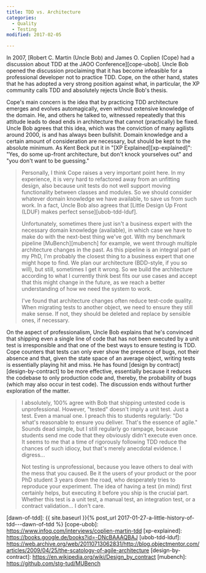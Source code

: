 ```yaml
---
title: TDD vs. Architecture
categories:
  - Quality
  - Testing
modified: 2017-02-05

---
```


In 2007, [Robert C. Martin (Uncle Bob) and James O. Coplien (Cope) had a discussion about TDD at the JAOO Conference][cope-ubob]. Uncle Bob opened the discussion proclaiming that it has become infeasible for a professional developer not to practice TDD. Cope, on the other hand, states that he has adopted a very strong position against what, in particular, the XP community calls TDD and absolutely rejects Uncle Bob's thesis. 

Cope's main concern is the idea that by practicing TDD architecture emerges and evolves automagically, even without extensive knowledge of the domain. He, and others he talked to, witnessed repeatedly that this attitude leads to dead ends in architecture that cannot (practically) be fixed. Uncle Bob agrees that this idea, which was the conviction of many agilists around 2000, is and has always been bullshit. Domain knowledge and a certain amount of consideration are necessary, but should be kept to the absolute minimum. As Kent Beck put it in "[XP Explained][xp-explained]": "Yes, do some up-front architecture, but don't knock yourselves out" and "you don't want to be guessing."

> Personally, I think Cope raises a very important point here. In my experience, it is very hard to refactored away from an unfitting design, also because unit tests do not well support moving functionality between classes and modules. So we should consider whatever domain knowledge we have available, to save us from such work. In a fact, Uncle Bob also agrees that [Little Design Up Front (LDUF) makes perfect sense][ubob-tdd-lduf].
>
> Unfortunately, sometimes there just isn't a business expert with the necessary domain knowledge (available), in which case we have to make do with the next-best thing we've got. With my benchmark pipeline [MuBench][mubench] for example, we went through multiple architecture changes in the past. As this pipeline is an integral part of my PhD, I'm probably the closest thing to a business expert that one might hope to find. We plan our architecture (BDD-style, if you so will), but still, sometimes I get it wrong. So we build the architecture according to what I currently think best fits our use cases and accept that this might change in the future, as we reach a better understanding of how we need the system to work.
>
> I've found that architecture changes often reduce test-code quality. When migrating tests to another object, we need to ensure they still make sense. If not, they should be deleted and replace by sensible ones, if necessary.

On the aspect of professionalism, Uncle Bob explains that he's convinced that shipping even a single line of code that has not been executed by a unit test is irresponsible and that one of the best ways to ensure testing is TDD. Cope counters that tests can only ever show the presence of bugs, not their absence and that, given the state space of an average object, writing tests is essentially playing hit and miss. He has found [design by contract][design-by-contract] to be more effective, essentially because it reduces the codebase to only production code and, thereby, the probability of bugs (which may also occur in test code). The discussion ends without further exploration of the matter.

> I absolutely, 100% agree with Bob that shipping untested code is unprofessional. However, "tested" doesn't imply a unit test. Just a test. Even a manual one. I preach this to students regularly: "Do what's reasonable to ensure you deliver. That's the essence of agile." Sounds dead simple, but I still regularly go rampage, because students send me code that they obviously didn't execute even once. It seems to me that a time of rigorously following TDD reduce the chances of such idiocy, but that's merely anecdotal evidence. I digress...
>
> Not testing is unprofessional, because you leave others to deal with the mess that you caused. Be it the users of your product or the poor PhD student 3 years down the road, who desperately tries to reproduce your experiment. The idea of having a test (in mind) first certainly helps, but executing it before you ship is the crucial part. Whether this test is a unit test, a manual test, an integration test, or a contract validation... I don't care.

  [dawn-of-tdd]: {{ site.baseurl }}{% post_url 2017-01-27-a-little-history-of-tdd---dawn-of-tdd %}
  [cope-ubob]: https://www.infoq.com/interviews/coplien-martin-tdd
  [xp-explained]: https://books.google.de/books?id=-DNcBAAAQBAJ
  [ubob-tdd-lduf]: https://web.archive.org/web/20110713062831/http://blog.objectmentor.com/articles/2009/04/25/the-scatology-of-agile-architecture
  [design-by-contract]: https://en.wikipedia.org/wiki/Design_by_contract
  [mubench]: https://github.com/stg-tud/MUBench
